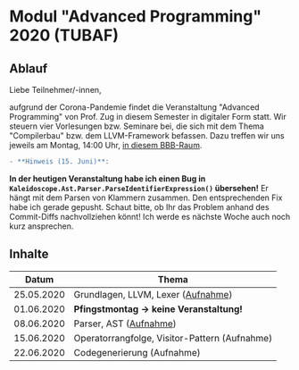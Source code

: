 # Modul "Advanced Programming" 2020 (TUBAF)
## Ablauf
Liebe Teilnehmer/-innen,

aufgrund der Corona-Pandemie findet die Veranstaltung "Advanced Programming" von Prof. Zug in diesem Semester in digitaler Form statt. Wir steuern vier Vorlesungen bzw. Seminare bei, die sich mit dem Thema "Compilerbau" bzw. dem LLVM-Framework befassen. Dazu treffen wir uns jeweils am Montag, 14:00 Uhr, [in diesem BBB-Raum](https://teach.informatik.tu-freiberg.de/b/jon-pj3-ayx).

```diff
- **Hinweis (15. Juni)**: 
```
**In der heutigen Veranstaltung habe ich einen Bug in `Kaleidoscope.Ast.Parser.ParseIdentifierExpression()` übersehen!** Er hängt mit dem Parsen von Klammern zusammen. Den entsprechenden Fix habe ich gerade gepusht. Schaut bitte, ob Ihr das Problem anhand des Commit-Diffs nachvollziehen könnt! Ich werde es nächste Woche auch noch kurz ansprechen. 

## Inhalte
Datum | Thema
--- | ---
25.05.2020 | Grundlagen, LLVM, Lexer ([Aufnahme](https://teach.informatik.tu-freiberg.de/playback/presentation/2.0/playback.html?meetingId=608b549408bc323232dd24f2f05796d74688c2fb-1590402500574))
01.06.2020 | **Pfingstmontag -> keine Veranstaltung!**
08.06.2020 | Parser, AST ([Aufnahme](https://teach.informatik.tu-freiberg.de/playback/presentation/2.0/playback.html?meetingId=608b549408bc323232dd24f2f05796d74688c2fb-1591616814131))
15.06.2020 | Operatorrangfolge, Visitor-Pattern (Aufnahme)
22.06.2020 | Codegenerierung (Aufnahme)
